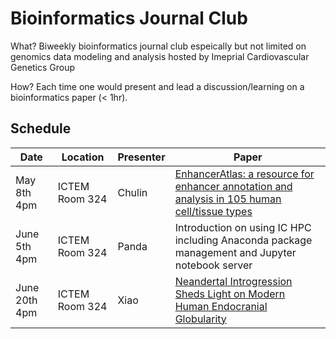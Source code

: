 # Bioinformatics Journal Club 


What? Biweekly bioinformatics journal club espeically but not limited on genomics data modeling and analysis hosted by Imeprial Cardiovascular Genetics Group

How? Each time one would present and lead a discussion/learning on a bioinformatics paper (< 1hr). 

## Schedule

| Date       | Location       | Presenter | Paper |
|------------|----------------|-----------|-------|
| May 8th 4pm | ICTEM Room 324 |   Chulin        |  [EnhancerAtlas: a resource for enhancer annotation and analysis in 105 human cell/tissue types](https://academic.oup.com/bioinformatics/article/32/23/3543/2525612)     |
| June 5th 4pm | ICTEM Room 324 |  Panda         | Introduction on using IC HPC including Anaconda package management and Jupyter notebook server|
|June 20th 4pm| ICTEM Room 324 | Xiao |[Neandertal Introgression Sheds Light on Modern Human Endocranial Globularity](https://www.sciencedirect.com/science/article/pii/S0960982218314702?via%3Dihub)
